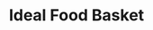 ---
title: "Ideal Food Basket"
url: /brooklyn/ideal-food-basket-saint-johns-place/
shop: supermarket
---